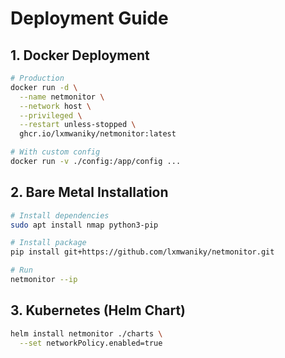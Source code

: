 # Deployment Guide

## 1. Docker Deployment
```bash
# Production
docker run -d \
  --name netmonitor \
  --network host \
  --privileged \
  --restart unless-stopped \
  ghcr.io/lxmwaniky/netmonitor:latest

# With custom config
docker run -v ./config:/app/config ...
```

## 2. Bare Metal Installation
```bash
# Install dependencies
sudo apt install nmap python3-pip

# Install package
pip install git+https://github.com/lxmwaniky/netmonitor.git

# Run
netmonitor --ip
```

## 3. Kubernetes (Helm Chart)
```bash
helm install netmonitor ./charts \
  --set networkPolicy.enabled=true
```
